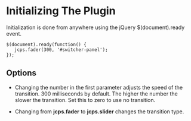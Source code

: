 # Initializing The Plugin #

Initialization is done from anywhere using the jQuery $(document).ready event.
```
$(document).ready(function() {
   jcps.fader(300, '#switcher-panel');
});
```

## Options ##

  * Changing the number in the first parameter adjusts the speed of the transition. 300 milliseconds by default.   The higher the number the slower the transition.   Set this to zero to use no transition.

  * Changing from <b>jcps.fader</b> to <b>jcps.slider</b> changes the transition type.